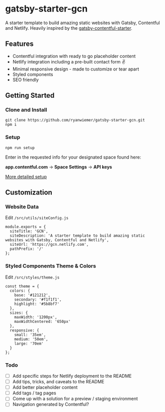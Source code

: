 # gatsby-starter-gcn
A starter template to build amazing static websites with Gatsby, Contentful and Netlify. Heavily inspired by the  [gatsby-contentful-starter](https://github.com/contentful-userland/gatsby-contentful-starter).

## Features
* Contentful integration with ready to go placeholder content
* Netlify integration including a pre-built contact form ✌️
* Minimal responsive design - made to customize or tear apart
* Styled components
* SEO friendly

## Getting Started

### Clone and Install
```
git clone https://github.com/ryanwiemer/gatsby-starter-gcn.git
npm i
```

### Setup
`npm run setup`

Enter in the requested info for your designated space found here:

 **app.contentful.com** -> **Space Settings** -> **API keys**  

[More detailed setup](https://github.com/contentful-userland/gatsby-contentful-starter/blob/master/README.md#set-up-of-the-needed-content-model-and-create-a-configuration-file)

## Customization

### Website Data
Edit `/src/utils/siteConfig.js`
```
module.exports = {
  siteTitle: 'GCN',
  siteDescription: 'A starter template to build amazing static websites with Gatsby, Contentful and Netlify',
  siteUrl: 'https://gcn.netlify.com',
  pathPrefix: '/'
};
```

### Styled Components Theme & Colors
Edit `/src/styles/theme.js`
```
const theme = {
  colors: {
    base: '#121212',
    secondary: '#f1f1f1',
    highlight: '#5b8bf7'
  },
  sizes: {
    maxWidth: '1200px',
    maxWidthCentered: '650px'
  },
  responsive: {
    small: '35em',
    medium: '50em',
    large: '70em'
  }
};
```

### Todo
- [ ] Add specific steps for Netlify deployment to the README
- [ ] Add tips, tricks, and caveats to the README
- [ ] Add better placeholder content
- [ ] Add tags / tag pages
- [ ] Come up with a solution for a preview / staging environment
- [ ] Navigation generated by Contentful?
